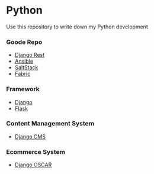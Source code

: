 Python
======

Use this repository to write down my Python development

### Goode Repo

- [Django Rest](https://github.com/tomchristie/django-rest-framework)
- [Ansible](https://github.com/ansible/ansible)
- [SaltStack](https://github.com/saltstack/salt)
- [Fabric](http://www.fabfile.org/)


### Framework

- [Django]()
- [Flask]()

### Content Management System

- [Django CMS](https://github.com/divio/django-cms)

### Ecommerce System

- [Django OSCAR](https://github.com/django-oscar/django-oscar)
